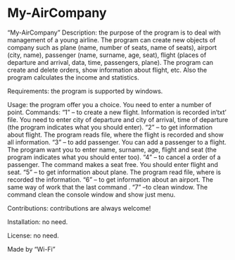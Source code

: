 # My-AirCompany
“My-AirCompany” 
Description: the purpose of the program is to deal with management of a young airline. The program can create new objects of company such as plane (name, number of seats, name of seats), airport (city, name), passenger (name, surname, age, seat), flight (places of departure and arrival, data, time, passengers, plane).  The program can create and delete orders, show information about flight, etc. Also the program calculates the income and statistics.

Requirements: the program is supported by windows. 

Usage: the program offer you a choice. You need to enter a number of point. Commands:
“1” – to create a new flight. Information is recorded in‘txt’ file. You need to enter city of departure and city of arrival, time of departure (the program indicates what you should enter).
“2” – to get information about flight. The program reads file, where the flight is recorded and show all information.
“3” – to add passenger. You can add a passenger to a flight. The program want you to enter name, surname, age, flight and seat (the program indicates what you should enter too).
“4” – to cancel a order of a passenger. The command makes a seat free. You should enter flight and seat.
“5” – to get information about plane. The program read file, where is recorded the information.
“6” – to get information about an airport. The same way of work that the last command .
“7” –to clean window. The command clean the console window and show just menu.

Contributions: contributions are always welcome!

Installation: no need.

License: no need.

Made by “Wi-Fi”
